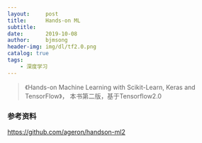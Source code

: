 ```yaml
---
layout:     post
title:      Hands-on ML
subtitle:   
date:       2019-10-08
author:     bjmsong
header-img: img/dl/tf2.0.png
catalog: true
tags:
    - 深度学习
---
```

>《Hands-on Machine Learning with Scikit-Learn, Keras and TensorFlow》， 本书第二版，基于Tensorflow2.0


### 参考资料
https://github.com/ageron/handson-ml2
